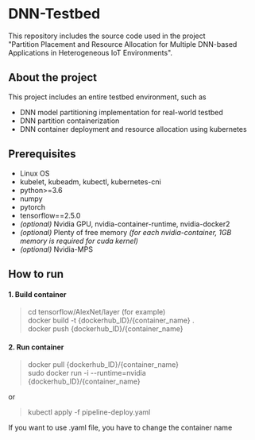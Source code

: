 # DNN-Testbed

This repository includes the source code used in the project  
"Partition Placement and Resource Allocation for Multiple DNN-based Applications in Heterogeneous IoT Environments".

## About the project

This project includes an entire testbed environment, such as
*  DNN model partitioning implementation for real-world testbed
*  DNN partition containerization
*  DNN container deployment and resource allocation using kubernetes

## Prerequisites
*  Linux OS
*  kubelet, kubeadm, kubectl, kubernetes-cni
*  python>=3.6
*  numpy
*  pytorch
*  tensorflow==2.5.0
*  *(optional)* Nvidia GPU, nvidia-container-runtime, nvidia-docker2
*  *(optional)* Plenty of free memory *(for each nvidia-container, 1GB memory is required for cuda kernel)*
*  *(optional)* Nvidia-MPS

## How to run
#### 1. Build container
>  cd tensorflow/AlexNet/layer (for example)  
>  docker build -t {dockerhub_ID}/{container_name} .  
>  docker push {dockerhub_ID}/{container_name}  

#### 2. Run container
>  docker pull {dockerhub_ID}/{container_name}  
>  sudo docker run -i --runtime=nvidia {dockerhub_ID}/{container_name}

or

>  kubectl apply -f pipeline-deploy.yaml  

If you want to use .yaml file, you have to change the container name  
